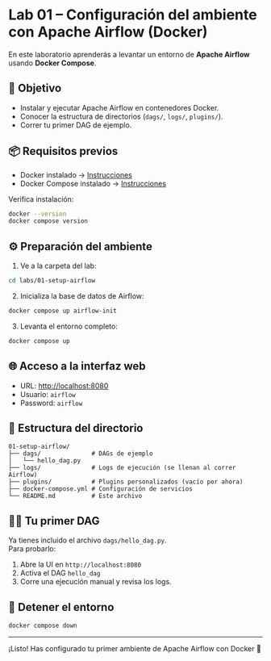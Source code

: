 # Lab 01 – Configuración del ambiente con Apache Airflow (Docker)

En este laboratorio aprenderás a levantar un entorno de **Apache Airflow** usando **Docker Compose**.

## 🚀 Objetivo
- Instalar y ejecutar Apache Airflow en contenedores Docker.
- Conocer la estructura de directorios (`dags/`, `logs/`, `plugins/`).
- Correr tu primer DAG de ejemplo.

## 📦 Requisitos previos
- Docker instalado → [Instrucciones](https://docs.docker.com/get-docker/)
- Docker Compose instalado → [Instrucciones](https://docs.docker.com/compose/install/)

Verifica instalación:
```bash
docker --version
docker compose version
```

## ⚙️ Preparación del ambiente
1. Ve a la carpeta del lab:
```bash
cd labs/01-setup-airflow
```

2. Inicializa la base de datos de Airflow:
```bash
docker compose up airflow-init
```

3. Levanta el entorno completo:
```bash
docker compose up
```

## 🌐 Acceso a la interfaz web
- URL: [http://localhost:8080](http://localhost:8080)
- Usuario: `airflow`
- Password: `airflow`

## 📂 Estructura del directorio
```
01-setup-airflow/
├── dags/              # DAGs de ejemplo
│   └── hello_dag.py
├── logs/              # Logs de ejecución (se llenan al correr Airflow)
├── plugins/           # Plugins personalizados (vacío por ahora)
├── docker-compose.yml # Configuración de servicios
└── README.md          # Este archivo
```

## 👨‍💻 Tu primer DAG
Ya tienes incluido el archivo `dags/hello_dag.py`.  
Para probarlo:
1. Abre la UI en `http://localhost:8080`  
2. Activa el DAG `hello_dag`  
3. Corre una ejecución manual y revisa los logs.

## 🛑 Detener el entorno
```bash
docker compose down
```

---
¡Listo! Has configurado tu primer ambiente de Apache Airflow con Docker 🎉
